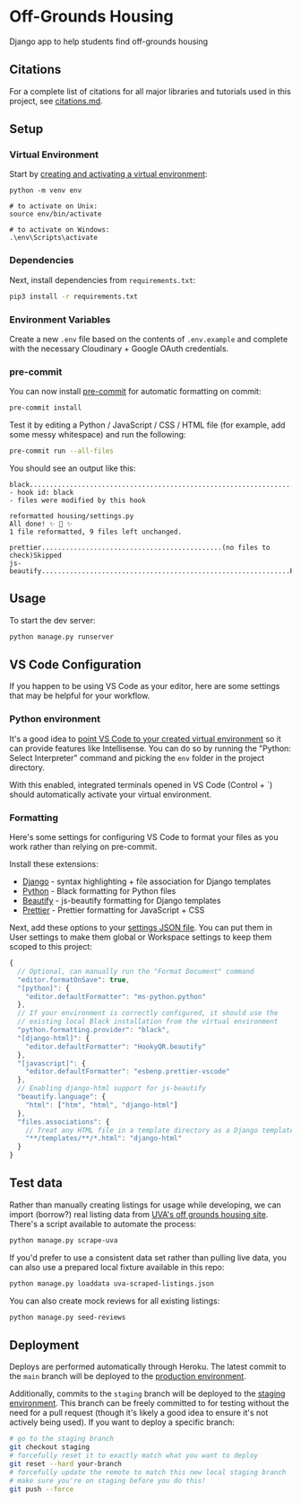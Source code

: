 # Off-Grounds Housing

Django app to help students find off-grounds housing

## Citations

For a complete list of citations for all major libraries and tutorials used in this project, see [citations.md](citations.md).

## Setup

### Virtual Environment

Start by [creating and activating a virtual environment](https://docs.python.org/3/library/venv.html):

```
python -m venv env

# to activate on Unix:
source env/bin/activate

# to activate on Windows:
.\env\Scripts\activate
```

### Dependencies

Next, install dependencies from `requirements.txt`:

```bash
pip3 install -r requirements.txt
```

### Environment Variables

Create a new `.env` file based on the contents of `.env.example` and complete with the necessary Cloudinary + Google OAuth credentials.

### pre-commit

You can now install [pre-commit](https://pre-commit.com/) for automatic formatting on commit:

```bash
pre-commit install
```

Test it by editing a Python / JavaScript / CSS / HTML file (for example, add some messy whitespace) and run the following:

```bash
pre-commit run --all-files
```

You should see an output like this:

```
black....................................................................Failed
- hook id: black
- files were modified by this hook

reformatted housing/settings.py
All done! ✨ 🍰 ✨
1 file reformatted, 9 files left unchanged.

prettier.............................................(no files to check)Skipped
js-beautify..............................................................Passed
```

## Usage

To start the dev server:

```bash
python manage.py runserver
```

## VS Code Configuration

If you happen to be using VS Code as your editor, here are some settings that may be helpful for your workflow.

### Python environment

It's a good idea to [point VS Code to your created virtual environment](https://code.visualstudio.com/docs/python/environments#_select-and-activate-an-environment) so it can provide features like Intellisense. You can do so by running the "Python: Select Interpreter" command and picking the `env` folder in the project directory.

With this enabled, integrated terminals opened in VS Code (Control + `) should automatically activate your virtual environment.

### Formatting

Here's some settings for configuring VS Code to format your files as you work rather than relying on pre-commit.

Install these extensions:

- [Django](https://marketplace.visualstudio.com/items?itemName=batisteo.vscode-django) - syntax highlighting + file association for Django templates
- [Python](https://marketplace.visualstudio.com/items?itemName=ms-python.python) - Black formatting for Python files
- [Beautify](https://marketplace.visualstudio.com/items?itemName=HookyQR.beautify) - js-beautify formatting for Django templates
- [Prettier](https://marketplace.visualstudio.com/items?itemName=esbenp.prettier-vscode) - Prettier formatting for JavaScript + CSS

Next, add these options to your [settings JSON file](https://code.visualstudio.com/docs/getstarted/settings). You can put them in User settings to make them global or Workspace settings to keep them scoped to this project:

```js
{
  // Optional, can manually run the "Format Document" command
  "editor.formatOnSave": true,
  "[python]": {
    "editor.defaultFormatter": "ms-python.python"
  },
  // If your environment is correctly configured, it should use the
  // existing local Black installation from the virtual environment
  "python.formatting.provider": "black",
  "[django-html]": {
    "editor.defaultFormatter": "HookyQR.beautify"
  },
  "[javascript]": {
    "editor.defaultFormatter": "esbenp.prettier-vscode"
  },
  // Enabling django-html support for js-beautify
  "beautify.language": {
    "html": ["htm", "html", "django-html"]
  },
  "files.associations": {
    // Treat any HTML file in a template directory as a Django template
    "**/templates/**/*.html": "django-html"
  }
}
```

## Test data

Rather than manually creating listings for usage while developing, we can import (borrow?) real listing data from [UVA's off grounds housing site](https://offgroundshousing.student.virginia.edu/). There's a script available to automate the process:

```bash
python manage.py scrape-uva
```

If you'd prefer to use a consistent data set rather than pulling live data, you can also use a prepared local fixture available in this repo:

```bash
python manage.py loaddata uva-scraped-listings.json
```

You can also create mock reviews for all existing listings:

```bash
python manage.py seed-reviews
```

## Deployment

Deploys are performed automatically through Heroku. The latest commit to the `main` branch will be deployed to the [production environment](https://off-grounds-housing-b-19.herokuapp.com).

Additionally, commits to the `staging` branch will be deployed to the [staging environment](https://off-grounds-housing-b-19-dev.herokuapp.com/). This branch can be freely committed to for testing without the need for a pull request (though it's likely a good idea to ensure it's not actively being used). If you want to deploy a specific branch:

```bash
# go to the staging branch
git checkout staging
# forcefully reset it to exactly match what you want to deploy
git reset --hard your-branch
# forcefully update the remote to match this new local staging branch
# make sure you're on staging before you do this!
git push --force
```
